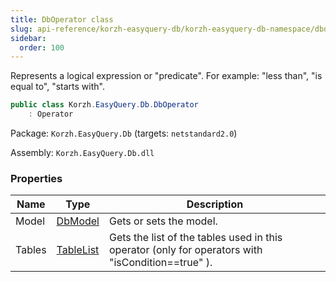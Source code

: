 ```yaml
---
title: DbOperator class
slug: api-reference/korzh-easyquery-db/korzh-easyquery-db-namespace/dboperator-class
sidebar:
  order: 100
---
```


Represents a logical expression or "predicate". For example: "less than", "is equal to", "starts with".
```csharp
public class Korzh.EasyQuery.Db.DbOperator
    : Operator

```
Package: `Korzh.EasyQuery.Db` (targets: `netstandard2.0`)

Assembly: `Korzh.EasyQuery.Db.dll`

### Properties

| Name | Type | Description | 
| --- | --- | --- | 
| Model | [DbModel](///////////////easyquery/docs/api-reference/korzh-easyquery-db/korzh-easyquery-db-namespace/dbmodel-class) | Gets or sets the model. | 
| Tables | [TableList](///////////////easyquery/docs/api-reference/korzh-easyquery-db/korzh-easyquery-db-namespace/tablelist-class) | Gets the list of the tables used in this operator (only for operators with "isCondition==true" ). |
